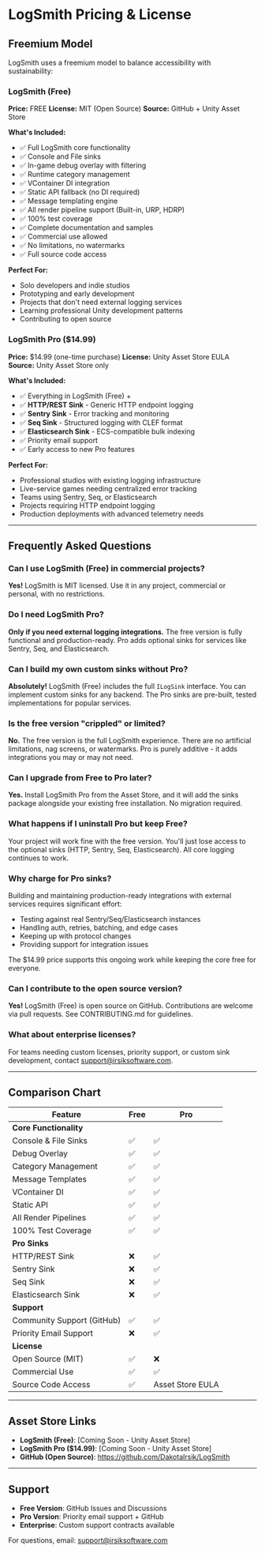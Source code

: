 # LogSmith Pricing & License

## Freemium Model

LogSmith uses a freemium model to balance accessibility with sustainability:

### LogSmith (Free)
**Price:** FREE
**License:** MIT (Open Source)
**Source:** GitHub + Unity Asset Store

**What's Included:**
- ✅ Full LogSmith core functionality
- ✅ Console and File sinks
- ✅ In-game debug overlay with filtering
- ✅ Runtime category management
- ✅ VContainer DI integration
- ✅ Static API fallback (no DI required)
- ✅ Message templating engine
- ✅ All render pipeline support (Built-in, URP, HDRP)
- ✅ 100% test coverage
- ✅ Complete documentation and samples
- ✅ Commercial use allowed
- ✅ No limitations, no watermarks
- ✅ Full source code access

**Perfect For:**
- Solo developers and indie studios
- Prototyping and early development
- Projects that don't need external logging services
- Learning professional Unity development patterns
- Contributing to open source

### LogSmith Pro ($14.99)
**Price:** $14.99 (one-time purchase)
**License:** Unity Asset Store EULA
**Source:** Unity Asset Store only

**What's Included:**
- ✅ Everything in LogSmith (Free) +
- ✅ **HTTP/REST Sink** - Generic HTTP endpoint logging
- ✅ **Sentry Sink** - Error tracking and monitoring
- ✅ **Seq Sink** - Structured logging with CLEF format
- ✅ **Elasticsearch Sink** - ECS-compatible bulk indexing
- ✅ Priority email support
- ✅ Early access to new Pro features

**Perfect For:**
- Professional studios with existing logging infrastructure
- Live-service games needing centralized error tracking
- Teams using Sentry, Seq, or Elasticsearch
- Projects requiring HTTP endpoint logging
- Production deployments with advanced telemetry needs

---

## Frequently Asked Questions

### Can I use LogSmith (Free) in commercial projects?
**Yes!** LogSmith is MIT licensed. Use it in any project, commercial or personal, with no restrictions.

### Do I need LogSmith Pro?
**Only if you need external logging integrations.** The free version is fully functional and production-ready. Pro adds optional sinks for services like Sentry, Seq, and Elasticsearch.

### Can I build my own custom sinks without Pro?
**Absolutely!** LogSmith (Free) includes the full `ILogSink` interface. You can implement custom sinks for any backend. The Pro sinks are pre-built, tested implementations for popular services.

### Is the free version "crippled" or limited?
**No.** The free version is the full LogSmith experience. There are no artificial limitations, nag screens, or watermarks. Pro is purely additive - it adds integrations you may or may not need.

### Can I upgrade from Free to Pro later?
**Yes.** Install LogSmith Pro from the Asset Store, and it will add the sinks package alongside your existing free installation. No migration required.

### What happens if I uninstall Pro but keep Free?
Your project will work fine with the free version. You'll just lose access to the optional sinks (HTTP, Sentry, Seq, Elasticsearch). All core logging continues to work.

### Why charge for Pro sinks?
Building and maintaining production-ready integrations with external services requires significant effort:
- Testing against real Sentry/Seq/Elasticsearch instances
- Handling auth, retries, batching, and edge cases
- Keeping up with protocol changes
- Providing support for integration issues

The $14.99 price supports this ongoing work while keeping the core free for everyone.

### Can I contribute to the open source version?
**Yes!** LogSmith (Free) is open source on GitHub. Contributions are welcome via pull requests. See CONTRIBUTING.md for guidelines.

### What about enterprise licenses?
For teams needing custom licenses, priority support, or custom sink development, contact support@irsiksoftware.com.

---

## Comparison Chart

| Feature | Free | Pro |
|---------|------|-----|
| **Core Functionality** | | |
| Console & File Sinks | ✅ | ✅ |
| Debug Overlay | ✅ | ✅ |
| Category Management | ✅ | ✅ |
| Message Templates | ✅ | ✅ |
| VContainer DI | ✅ | ✅ |
| Static API | ✅ | ✅ |
| All Render Pipelines | ✅ | ✅ |
| 100% Test Coverage | ✅ | ✅ |
| **Pro Sinks** | | |
| HTTP/REST Sink | ❌ | ✅ |
| Sentry Sink | ❌ | ✅ |
| Seq Sink | ❌ | ✅ |
| Elasticsearch Sink | ❌ | ✅ |
| **Support** | | |
| Community Support (GitHub) | ✅ | ✅ |
| Priority Email Support | ❌ | ✅ |
| **License** | | |
| Open Source (MIT) | ✅ | ❌ |
| Commercial Use | ✅ | ✅ |
| Source Code Access | ✅ | Asset Store EULA |

---

## Asset Store Links

- **LogSmith (Free)**: [Coming Soon - Unity Asset Store]
- **LogSmith Pro ($14.99)**: [Coming Soon - Unity Asset Store]
- **GitHub (Open Source)**: https://github.com/DakotaIrsik/LogSmith

---

## Support

- **Free Version**: GitHub Issues and Discussions
- **Pro Version**: Priority email support + GitHub
- **Enterprise**: Custom support contracts available

For questions, email: support@irsiksoftware.com
